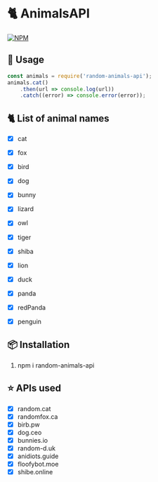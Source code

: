 # 🐈 AnimalsAPI

[![NPM](https://nodei.co/npm/random-animals-api.png)](https://nodei.co/npm/random-animals-api/)

## 📝 Usage
```js
const animals = require('random-animals-api'); 
animals.cat()
    .then(url => console.log(url))
    .catch((error) => console.error(error));
```

## 🐈 List of animal names

- [x] cat
- [x] fox
- [x] bird
- [x] dog
- [x] bunny
- [x] lizard
- [x] owl
- [x] tiger
- [x] shiba
- [x] lion
- [x] duck
- [x] panda
- [x] redPanda
- [x] penguin


## 📦 Installation

1. npm i random-animals-api

## ⭐️ APIs used

- [x] random.cat
- [x] randomfox.ca
- [x] birb.pw
- [x] dog.ceo
- [x] bunnies.io
- [x] random-d.uk
- [x] anidiots.guide
- [x] floofybot.moe
- [x] shibe.online
